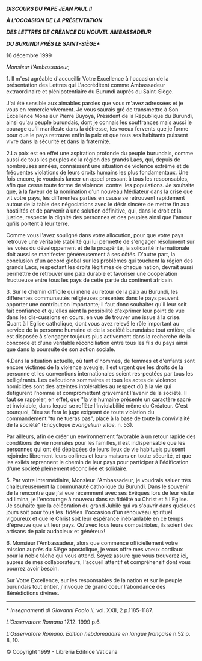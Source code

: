 ***DISCOURS DU PAPE JEAN PAUL II***

***À L'OCCASION DE LA PRÉSENTATION***

***DES LETTRES DE CRÉANCE DU NOUVEL AMBASSADEUR***

***DU BURUNDI PRÈS LE SAINT-SIÈGE\****

16 décembre 1999

*Monsieur l'Ambassadeur,*

1\. Il m'est agréable d'accueillir Votre Excellence à l'occasion de la présentation des Lettres qui L'accréditent comme Ambassadeur extraordinaire et plénipotentiaire du Burundi auprès du Saint-Siège.

J'ai été sensible aux aimables paroles que vous m'avez adressées et je vous en remercie vivement. Je vous saurais gré de transmettre à Son Excellence Monsieur Pierre Buyoya, Président de la République du Burundi, ainsi qu'au peuple burundais, dont je connais les souffrances mais aussi le courage qu'il manifeste dans la détresse, les voeux fervents que je forme pour que le pays retrouve enfin la paix et que tous ses habitants puissent vivre dans la sécurité et dans la fraternité.

2.La paix est en effet une aspiration profonde du peuple burundais, comme aussi de tous les peuples de la région des grands Lacs, qui, depuis de nombreuses années, connaissent une situation de violence extrême et de fréquentes violations de leurs droits humains les plus fondamentaux. Une fois encore, je voudrais lancer un appel pressant à tous les responsables, afin que cesse toute forme de violence  contre  les populations. Je souhaite que, à la faveur de la nomination d'un nouveau Médiateur dans la crise que vit votre pays, les différentes parties en cause se retrouvent rapidement autour de la table des négociations avec le désir sincère de mettre fin aux hostilités et de parvenir à une solution définitive, qui, dans le droit et la justice, respecte la dignité des personnes et des peuples ainsi que l'amour qu'ils portent à leur terre.

Comme vous l'avez souligné dans votre allocution, pour que votre pays retrouve une véritable stabilité qui lui permette de s'engager résolument sur les voies du développement et de la prospérité, la solidarité internationale doit aussi se manifester généreusement à ses côtés. D'autre part, la conclusion d'un accord global sur les problèmes qui touchent la région des grands Lacs, respectant les droits légitimes de chaque nation, devrait aussi permettre de retrouver une paix durable et favoriser une coopération fructueuse entre tous les pays de cette partie du continent africain.

3\. Sur le chemin difficile qui mène au retour de la paix au Burundi, les différentes communautés religieuses présentes dans le pays peuvent apporter une contribution importante; il faut donc souhaiter qu'il leur soit fait confiance et qu'elles aient la possibilité d'exprimer leur point de vue dans les dis-cussions en cours, en vue de trouver une issue à la crise. Quant à l'Eglise catholique, dont vous avez relevé le rôle important au service de la personne humaine et de la société burundaise tout entière, elle est disposée à s'engager toujours plus activement dans la recherche de la concorde et d'une véritable réconciliation entre tous les fils du pays ainsi que dans la poursuite de son action sociale.

4.Dans la situation actuelle, où tant d'hommes, de femmes et d'enfants sont encore victimes de la violence aveugle, il est urgent que les droits de la personne et les conventions internationales soient res-pectées par tous les belligérants. Les exécutions sommaires et tous les actes de violence homicides sont des atteintes intolérables au respect dû à la vie qui défigurent l'homme et compromettent gravement l'avenir de la société. Il faut se rappeler, en effet, que "la vie humaine présente un caractère sacré et inviolable, dans lequel se reflète l'inviolabilité même du Créateur. C'est pourquoi, Dieu se fera le juge exigeant de toute violation du commandement "tu ne tueras pas", placé à la base de toute la convivialité de la société" (Encyclique *Evangelium vitae*, n. 53).

Par ailleurs, afin de créer un environnement favorable à un retour rapide des conditions de vie normales pour les familles, il est indispensable que les personnes qui ont été déplacées de leurs lieux de vie habituels puissent rejoindre librement leurs collines et leurs maisons en toute sécurité, et que les exilés reprennent le chemin de leur pays pour participer à l'édification d'une société pleinement réconciliée et solidaire.

5\. Par votre intermédiaire, Monsieur l'Ambassadeur, je voudrais saluer très chaleureusement la communauté catholique du Burundi. Dans le souvenir de la rencontre que j'ai eue récemment avec ses Evêques lors de leur visite ad limina, je l'encourage à nouveau dans sa fidélité au Christ et à l'Eglise. Je souhaite que la célébration du grand Jubilé qui va s'ouvrir dans quelques jours soit pour tous les  fidèles  l'occasion d'un renouveau spirituel vigoureux et que le Christ soit leur espérance inébranlable en ce temps d'épreuve que vit leur pays. Qu'avec tous leurs compatriotes, ils soient des artisans de paix audacieux et généreux!

6\. Monsieur l'Ambassadeur, alors que commence officiellement votre mission auprès du Siège apostolique, je vous offre mes voeux cordiaux pour la noble tâche qui vous attend. Soyez assuré que vous trouverez ici, auprès de mes collaborateurs, l'accueil attentif et compréhensif dont vous pourrez avoir besoin.

Sur Votre Excellence, sur les responsables de la nation et sur le peuple burundais tout entier, j'invoque de grand coeur l'abondance des Bénédictions divines.

* * *

\* *Insegnamenti di Giovanni Paolo II*, vol. XXII, 2 p.1185-1187.

*L’Osservatore Romano* 17.12. 1999 p.6.

*L'Osservatore Romano. Edition hebdomadaire en langue française* n.52 p. 8, 10.

© Copyright 1999 - Libreria Editrice Vaticana